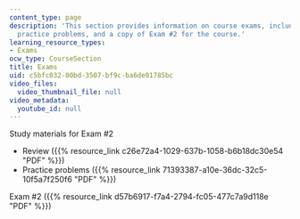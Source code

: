 ```yaml
---
content_type: page
description: 'This section provides information on course exams, including a review,
  practice problems, and a copy of Exam #2 for the course.'
learning_resource_types:
- Exams
ocw_type: CourseSection
title: Exams
uid: c5bfc032-00bd-3507-bf9c-ba6de01785bc
video_files:
  video_thumbnail_file: null
video_metadata:
  youtube_id: null
---
```


Study materials for Exam #2

*   Review ({{% resource_link c26e72a4-1029-637b-1058-b6b18dc30e54 "PDF" %}})
*   Practice problems ({{% resource_link 71393387-a10e-36dc-32c5-10f5a7f250f6 "PDF" %}})

Exam #2 ({{% resource_link d57b6917-f7a4-2794-fc05-477c7a9d118e "PDF" %}})